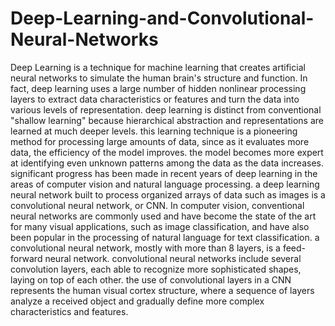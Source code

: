 # Deep-Learning-and-Convolutional-Neural-Networks

Deep Learning is a technique for machine learning that creates artificial neural networks to simulate the human brain's structure and function. In fact, deep learning uses a large number of hidden nonlinear processing layers to extract data characteristics or features and turn the data into various levels of representation. deep learning is distinct from conventional "shallow learning" because hierarchical abstraction and representations are learned at much deeper levels. this learning technique is a pioneering method for processing large amounts of data, since as it evaluates more data, the efficiency of the model improves. the model becomes more expert at identifying even unknown patterns among the data as the data increases. significant progress has been made in recent years of deep learning in the areas of computer vision and natural language processing. a deep learning neural network built to process organized arrays of data such as images is a convolutional neural network, or CNN. In computer vision, conventional neural networks are commonly used and have become the state of the art for many visual applications, such as image classification, and have also been popular in the processing of natural language for text classification. a convolutional neural network, mostly with more than 8 layers, is a feed-forward neural network. convolutional neural networks include several convolution layers, each able to recognize more sophisticated shapes, laying on top of each other. the use of convolutional layers in a CNN represents the human visual cortex structure, where a sequence of layers analyze a received object and gradually define more complex characteristics and features.
